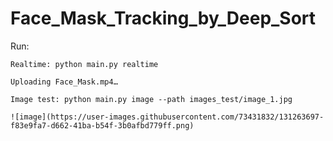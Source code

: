 # Face_Mask_Tracking_by_Deep_Sort

Run: 

    Realtime: python main.py realtime 
    
    Uploading Face_Mask.mp4…

    Image test: python main.py image --path images_test/image_1.jpg
    
    ![image](https://user-images.githubusercontent.com/73431832/131263697-f83e9fa7-d662-41ba-b54f-3b0afbd779ff.png)

